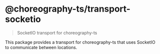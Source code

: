 # @choreography-ts/transport-socketio

> SocketIO transport for choreography-ts

This package provides a transport for choreography-ts that uses SocketIO to communicate between locations.
